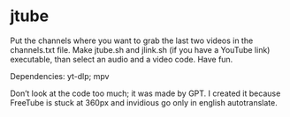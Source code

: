 # jtube
Put the channels where you want to grab the last two videos in the channels.txt file. Make jtube.sh and jlink.sh (if you have a YouTube link) executable, than select an audio and a video code. Have fun.

Dependencies: yt-dlp; mpv

Don’t look at the code too much; it was made by GPT. I created it because FreeTube is stuck at 360px and invidious go only in english autotranslate.
